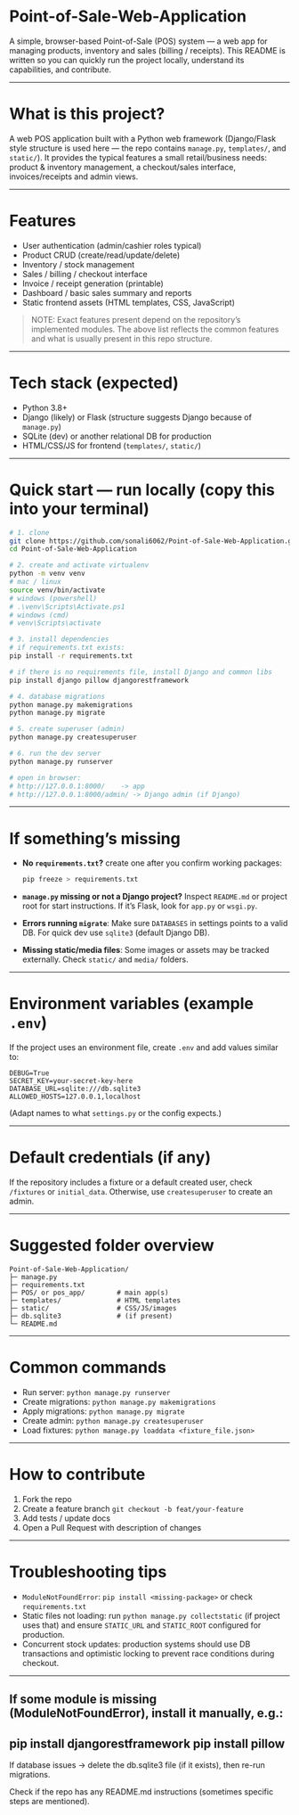 # Point-of-Sale-Web-Application


A simple, browser-based Point-of-Sale (POS) system — a web app for managing products, inventory and sales (billing / receipts).
This README is written so you can quickly run the project locally, understand its capabilities, and contribute.

---

# What is this project?

A web POS application built with a Python web framework (Django/Flask style structure is used here — the repo contains `manage.py`, `templates/`, and `static/`). It provides the typical features a small retail/business needs: product & inventory management, a checkout/sales interface, invoices/receipts and admin views.

---

# Features

* User authentication (admin/cashier roles typical)
* Product CRUD (create/read/update/delete)
* Inventory / stock management
* Sales / billing / checkout interface
* Invoice / receipt generation (printable)
* Dashboard / basic sales summary and reports
* Static frontend assets (HTML templates, CSS, JavaScript)

> NOTE: Exact features present depend on the repository’s implemented modules. The above list reflects the common features and what is usually present in this repo structure.

---

# Tech stack (expected)

* Python 3.8+
* Django (likely) or Flask (structure suggests Django because of `manage.py`)
* SQLite (dev) or another relational DB for production
* HTML/CSS/JS for frontend (`templates/`, `static/`)

---

# Quick start — run locally (copy this into your terminal)

```bash
# 1. clone
git clone https://github.com/sonali6062/Point-of-Sale-Web-Application.git
cd Point-of-Sale-Web-Application

# 2. create and activate virtualenv
python -m venv venv
# mac / linux
source venv/bin/activate
# windows (powershell)
# .\venv\Scripts\Activate.ps1
# windows (cmd)
# venv\Scripts\activate

# 3. install dependencies
# if requirements.txt exists:
pip install -r requirements.txt

# if there is no requirements file, install Django and common libs
pip install django pillow djangorestframework

# 4. database migrations
python manage.py makemigrations
python manage.py migrate

# 5. create superuser (admin)
python manage.py createsuperuser

# 6. run the dev server
python manage.py runserver

# open in browser:
# http://127.0.0.1:8000/    -> app
# http://127.0.0.1:8000/admin/ -> Django admin (if Django)
```

---

# If something’s missing

* **No `requirements.txt`?** create one after you confirm working packages:

  ```bash
  pip freeze > requirements.txt
  ```
* **`manage.py` missing or not a Django project?** Inspect `README.md` or project root for start instructions. If it’s Flask, look for `app.py` or `wsgi.py`.
* **Errors running `migrate`**: Make sure `DATABASES` in settings points to a valid DB. For quick dev use `sqlite3` (default Django DB).
* **Missing static/media files**: Some images or assets may be tracked externally. Check `static/` and `media/` folders.

---

# Environment variables (example `.env`)

If the project uses an environment file, create `.env` and add values similar to:

```
DEBUG=True
SECRET_KEY=your-secret-key-here
DATABASE_URL=sqlite:///db.sqlite3
ALLOWED_HOSTS=127.0.0.1,localhost
```

(Adapt names to what `settings.py` or the config expects.)

---

# Default credentials (if any)

If the repository includes a fixture or a default created user, check `/fixtures` or `initial_data`. Otherwise, use `createsuperuser` to create an admin.

---

# Suggested folder overview

```
Point-of-Sale-Web-Application/
├─ manage.py
├─ requirements.txt
├─ POS/ or pos_app/        # main app(s)
├─ templates/              # HTML templates
├─ static/                 # CSS/JS/images
├─ db.sqlite3              # (if present)
└─ README.md
```

---

# Common commands

* Run server: `python manage.py runserver`
* Create migrations: `python manage.py makemigrations`
* Apply migrations: `python manage.py migrate`
* Create admin: `python manage.py createsuperuser`
* Load fixtures: `python manage.py loaddata <fixture_file.json>`

---

# How to contribute

1. Fork the repo
2. Create a feature branch `git checkout -b feat/your-feature`
3. Add tests / update docs
4. Open a Pull Request with description of changes

---

# Troubleshooting tips

* `ModuleNotFoundError`: `pip install <missing-package>` or check `requirements.txt`
* Static files not loading: run `python manage.py collectstatic` (if project uses that) and ensure `STATIC_URL` and `STATIC_ROOT` configured for production.
* Concurrent stock updates: production systems should use DB transactions and optimistic locking to prevent race conditions during checkout.
---



If some module is missing (ModuleNotFoundError), install it manually, e.g.:
---
pip install djangorestframework
pip install pillow
---

If database issues → delete the db.sqlite3 file (if it exists), then re-run migrations.

Check if the repo has any README.md instructions (sometimes specific steps are mentioned).
